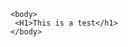 


<html>
    <head>
      <title>My first page</title>
    </head>
  
  
    <body>
     <H1>This is a test</h1>
    </body>
  
</html>


